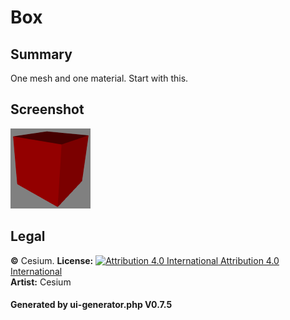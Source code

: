 # Box

## Summary

One mesh and one material. Start with this.

## Screenshot

![screenshot](screenshot/screenshot.png)

## Legal

**&copy;** Cesium. **License:** [![Attribution 4.0 International](https://licensebuttons.net/l/by/3.0/88x31.png) Attribution 4.0 International](https://creativecommons.org/licenses/by-nd/4.0/legalcode)<br>**Artist:** Cesium

#### Generated by ui-generator.php V0.7.5